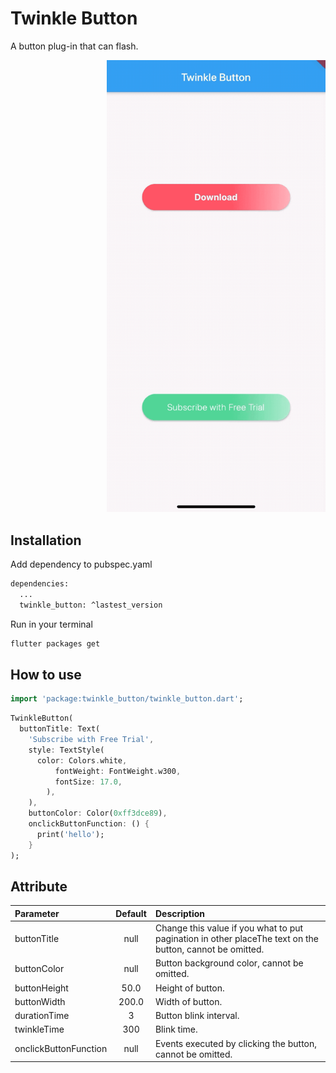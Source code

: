 # Twinkle Button

A button plug-in that can flash.

<div align=right>
    <img src='example/images/twinkle_button.gif' width='350'>
</div>

## Installation

Add dependency to pubspec.yaml

```bash
dependencies:
  ...
  twinkle_button: ^lastest_version
```

Run in your terminal

```bash
flutter packages get
```

## How to use

```dart
import 'package:twinkle_button/twinkle_button.dart';
```

```dart
TwinkleButton(
  buttonTitle: Text(
    'Subscribe with Free Trial',
    style: TextStyle(
      color: Colors.white,
          fontWeight: FontWeight.w300,
          fontSize: 17.0,
        ),
    ),
    buttonColor: Color(0xff3dce89),
    onclickButtonFunction: () {
      print('hello');
    }
);

```

## Attribute

| Parameter  | Default   | Description |
| :------------ |:---------------:| :-----|
| buttonTitle | null  | Change this value if you what to put pagination in other placeThe text on the button, cannot be omitted. |
| buttonColor | null | Button background color, cannot be omitted. |
| buttonHeight | 50.0 | Height of button. |
| buttonWidth | 200.0 | Width of button. |
| durationTime | 3 | Button blink interval. |
| twinkleTime | 300 | Blink time. |
| onclickButtonFunction | null | Events executed by clicking the button, cannot be omitted. |
